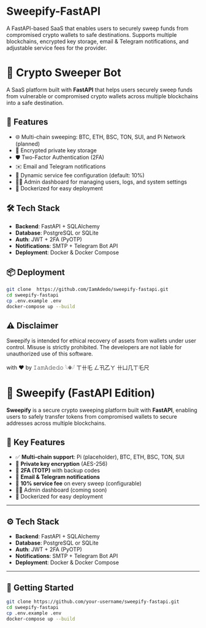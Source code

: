 # Sweepify-FastAPI
A FastAPI-based SaaS that enables users to securely sweep funds from compromised crypto wallets to safe destinations. Supports multiple blockchains, encrypted key storage, email &amp; Telegram notifications, and adjustable service fees for the provider.

# 🧹 Crypto Sweeper Bot

A SaaS platform built with **FastAPI** that helps users securely sweep funds from vulnerable or compromised crypto wallets across multiple blockchains into a safe destination.

## 🚀 Features

- 🌐 Multi-chain sweeping: BTC, ETH, BSC, TON, SUI, and Pi Network (planned)
- 🔐 Encrypted private key storage
- 🛡️ Two-Factor Authentication (2FA)
- ✉️ Email and Telegram notifications
- 🧮 Dynamic service fee configuration (default: 10%)
- 🧑‍💼 Admin dashboard for managing users, logs, and system settings
- 🐳 Dockerized for easy deployment

## 🛠️ Tech Stack
- **Backend**: FastAPI + SQLAlchemy
- **Database**: PostgreSQL or SQLite
- **Auth**: JWT + 2FA (PyOTP)
- **Notifications**: SMTP + Telegram Bot API
- **Deployment**: Docker & Docker Compose


## 📦 Deployment

```bash
git clone  https://github.com/IamAdedo/sweepify-fastapi.git
cd sweepify-fastapi
cp .env.example .env
docker-compose up --build
```


## ⚠️ Disclaimer

Sweepify is intended for ethical recovery of assets from wallets under user control. Misuse is strictly prohibited. The developers are not liable for unauthorized use of this software.


with ❤️ by 𝙸𝚊𝚖𝙰𝚍𝚎𝚍𝚘 𓆩☬𓆪 ㄒ卄乇 ㄥ卂乙ㄚ 卄凵几ㄒ乇尺


# 🧹 Sweepify (FastAPI Edition)

**Sweepify** is a secure crypto sweeping platform built with **FastAPI**, enabling users to safely transfer tokens from compromised wallets to secure addresses across multiple blockchains.

## 🌟 Key Features

- ✅ **Multi-chain support**: Pi (placeholder), BTC, ETH, BSC, TON, SUI
- 🔐 **Private key encryption** (AES-256)
- 📱 **2FA (TOTP)** with backup codes
- 📩 **Email & Telegram notifications**
- 💸 **10% service fee** on every sweep (configurable)
- 🧑‍💼 Admin dashboard (coming soon)
- 🐳 Dockerized for easy deployment

---

## ⚙️ Tech Stack

- **Backend**: FastAPI + SQLAlchemy
- **Database**: PostgreSQL or SQLite
- **Auth**: JWT + 2FA (PyOTP)
- **Notifications**: SMTP + Telegram Bot API
- **Deployment**: Docker & Docker Compose

---

## 🚀 Getting Started

```bash
git clone https://github.com/your-username/sweepify-fastapi.git
cd sweepify-fastapi
cp .env.example .env
docker-compose up --build
